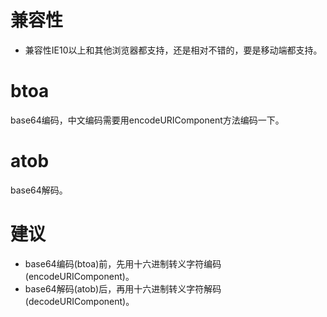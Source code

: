 # 兼容性
* 兼容性IE10以上和其他浏览器都支持，还是相对不错的，要是移动端都支持。

# btoa
base64编码，中文编码需要用encodeURIComponent方法编码一下。

# atob
base64解码。

# 建议
* base64编码(btoa)前，先用十六进制转义字符编码(encodeURIComponent)。
* base64解码(atob)后，再用十六进制转义字符解码(decodeURIComponent)。

